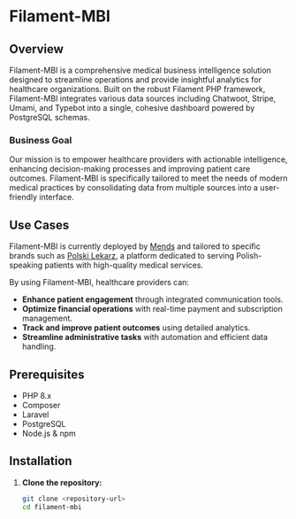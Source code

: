 # Filament-MBI

## Overview

Filament-MBI is a comprehensive medical business intelligence solution designed to streamline operations and provide insightful analytics for healthcare organizations. Built on the robust Filament PHP framework, Filament-MBI integrates various data sources including Chatwoot, Stripe, Umami, and Typebot into a single, cohesive dashboard powered by PostgreSQL schemas. 

### Business Goal

Our mission is to empower healthcare providers with actionable intelligence, enhancing decision-making processes and improving patient care outcomes. Filament-MBI is specifically tailored to meet the needs of modern medical practices by consolidating data from multiple sources into a user-friendly interface.

## Use Cases

Filament-MBI is currently deployed by [Mends](https://mends.eu/) and tailored to specific brands such as [Polski Lekarz](https://polskilekarz.eu/), a platform dedicated to serving Polish-speaking patients with high-quality medical services. 

By using Filament-MBI, healthcare providers can:
- **Enhance patient engagement** through integrated communication tools.
- **Optimize financial operations** with real-time payment and subscription management.
- **Track and improve patient outcomes** using detailed analytics.
- **Streamline administrative tasks** with automation and efficient data handling.

## Prerequisites

- PHP 8.x
- Composer
- Laravel
- PostgreSQL
- Node.js & npm

## Installation

1. **Clone the repository:**

   ```bash
   git clone <repository-url>
   cd filament-mbi
